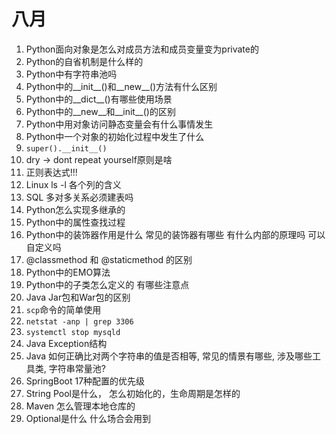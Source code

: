 # 八月

1. Python面向对象是怎么对成员方法和成员变量变为private的
2. Python的自省机制是什么样的
3. Python中有字符串池吗
4. Python中的__init__()和__new__()方法有什么区别
5. Python中的__dict__()有哪些使用场景
6. Python中的__new__和__init__()的区别
7. Python中用对象访问静态变量会有什么事情发生
8. Python中一个对象的初始化过程中发生了什么
9.  `super().__init__()`
10. dry -> dont repeat yourself原则是啥
11. 正则表达式!!!
12. Linux ls -l 各个列的含义
13. SQL 多对多关系必须建表吗
14. Python怎么实现多继承的
15. Python中的属性查找过程
16. Python中的装饰器作用是什么 常见的装饰器有哪些 有什么内部的原理吗 可以自定义吗
17. @classmethod 和 @staticmethod 的区别
18. Python中的EMO算法
19. Python中的子类怎么定义的 有哪些注意点
20. Java Jar包和War包的区别
21. `scp`命令的简单使用
22. `netstat -anp | grep 3306`
23. `systemctl stop mysqld`
24. Java Exception结构
25. Java 如何正确比对两个字符串的值是否相等, 常见的情景有哪些, 涉及哪些工具类, 字符串常量池?
26. SpringBoot 17种配置的优先级
27. String Pool是什么， 怎么初始化的，生命周期是怎样的
28. Maven 怎么管理本地仓库的
29. Optional是什么 什么场合会用到
